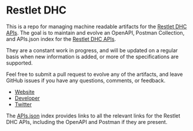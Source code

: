 # Restlet DHCThis is a repo for managing machine readable artifacts for the [Restlet DHC APIs](https://restlet.com/products/dhc/). The goal is to maintain and evolve an OpenAPI, Postman Collection, and APIs.json index for the [Restlet DHC APIs](https://restlet.com/products/dhc/).They are a constant work in progress, and will be updated on a regular basis when new information is added, or more of the specifications are supported.Feel free to submit a pull request to evolve any of the artifacts, and leave GitHub issues if you have any questions, comments, or feedback.- [Website](https://restlet.com/products/dhc/)- [Developer](https://restlet.com/products/dhc/)- [Twitter](https://twitter.com/restlet)The [APIs.json](https://github.com/api-evangelist/restlet-dhc/blob/master/apis.json) index provides links to all the relevant links for the Restlet DHC APIs, including the OpenAPI and Postman if they are present.